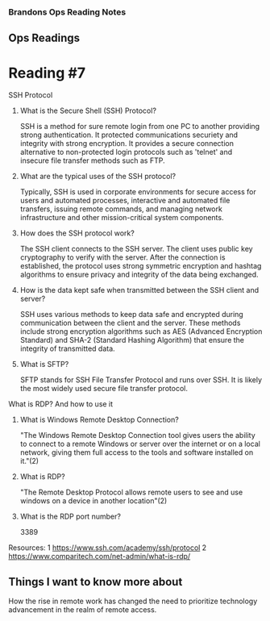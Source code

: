 ### Brandons Ops Reading Notes
## Ops Readings
# Reading #7

SSH Protocol

1. What is the Secure Shell (SSH) Protocol?

   SSH is a method for sure remote login from one PC to another providing strong authentication. It protected communications securiety and integrity with strong encryption. It provides a secure connection alternative to non-protected login protocols such as 'telnet' and
insecure file transfer methods such as FTP. 

3. What are the typical uses of the SSH protocol?

   Typically, SSH is used in corporate environments for secure access for users and automated processes, interactive and automated file transfers, issuing remote commands, and managing network infrastructure and other mission-critical system components. 

5. How does the SSH protocol work?

   The SSH client connects to the SSH server. The client uses public key cryptography to verify with the server. After the connection is established, the protocol uses strong symmetric encryption and hashtag algorithms to ensure privacy and integrity of the data being exchanged.
   
7. How is the data kept safe when transmitted between the SSH client and server?

   SSH uses various methods to keep data safe and encrypted during communication between the client and the server. These methods include strong encryption algorithms such as AES (Advanced Encryption Standard) and SHA-2 (Standard Hashing Algorithm) that ensure the integrity of transmitted data. 
    
9. What is SFTP?

   SFTP stands for SSH File Transfer Protocol and runs over SSH. It is likely the most widely used secure file transfer protocol.

What is RDP? And how to use it

1. What is Windows Remote Desktop Connection?

   "The Windows Remote Desktop Connection tool gives users the ability to connect to a remote Windows or server over the internet or on a local network, giving them full access to the tools and software installed on it."(2)
   
3. What is RDP?

   "The Remote Desktop Protocol allows remote users to see and use windows on a device in another location"(2)
    
4. What is the RDP port number?

    3389

Resources:
1 https://www.ssh.com/academy/ssh/protocol 
2 https://www.comparitech.com/net-admin/what-is-rdp/

## Things I want to know more about
How the rise in remote work has changed the need to prioritize technology advancement in the realm of remote access.

    
